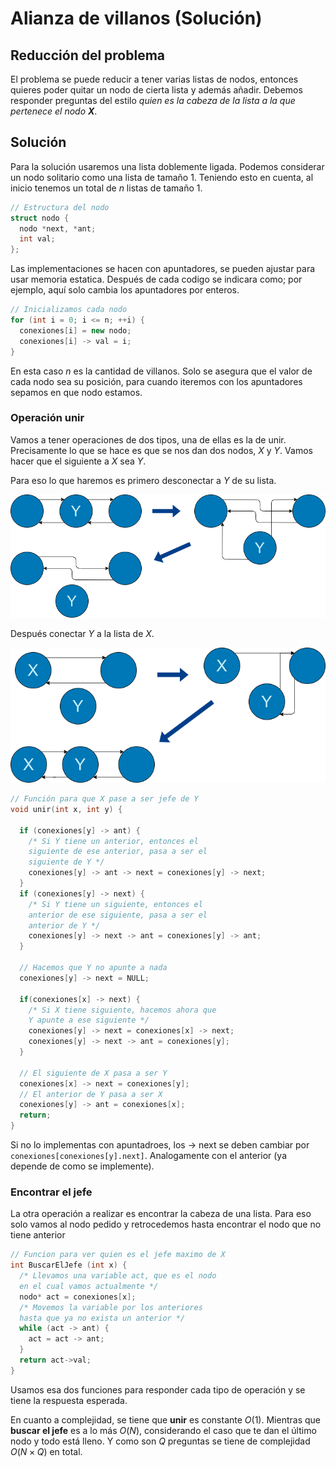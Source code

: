 # Alianza de villanos (Solución)

## Reducción del problema

El problema se puede reducir a tener varias listas de nodos, entonces quieres poder quitar un nodo de cierta lista y además añadir. Debemos responder preguntas del estilo *quien es la cabeza de la lista a la que pertenece el nodo **X***.

## Solución

Para la solución usaremos una lista doblemente ligada. Podemos considerar un nodo solitario como una lista de tamaño $1$. Teniendo esto en cuenta, al inicio tenemos un total de $n$ listas de tamaño $1$.

```cpp
// Estructura del nodo
struct nodo {
  nodo *next, *ant;
  int val;
};
```

Las implementaciones se hacen con apuntadores, se pueden ajustar para usar memoria estatica. Después de cada codigo se indicara como; por ejemplo, aquí solo cambia los apuntadores por enteros.

```cpp
// Inicializamos cada nodo
for (int i = 0; i <= n; ++i) {
  conexiones[i] = new nodo;
  conexiones[i] -> val = i;
}
```

En esta caso $n$ es la cantidad de villanos. Solo se asegura que el valor de cada nodo sea su posición, para cuando iteremos con los apuntadores sepamos en que nodo estamos.

### Operación unir

Vamos a tener operaciones de dos tipos, una de ellas es la de unir. Precisamente lo que se hace es que se nos dan dos nodos, $X$ y $Y$. Vamos hacer que el siguiente a $X$ sea $Y$. 

Para eso lo que haremos es primero desconectar a $Y$ de su lista.

![Join Linked List](./img/JoinLinkedList.png)

Después conectar $Y$ a la lista de $X$.

![Join Linked List 2](./img/JoinLinkedList2.png)

```cpp
// Función para que X pase a ser jefe de Y
void unir(int x, int y) {
  
  if (conexiones[y] -> ant) {
    /* Si Y tiene un anterior, entonces el
    siguiente de ese anterior, pasa a ser el
    siguiente de Y */
    conexiones[y] -> ant -> next = conexiones[y] -> next;
  }
  if (conexiones[y] -> next) {
    /* Si Y tiene un siguiente, entonces el
    anterior de ese siguiente, pasa a ser el
    anterior de Y */
    conexiones[y] -> next -> ant = conexiones[y] -> ant;
  }

  // Hacemos que Y no apunte a nada
  conexiones[y] -> next = NULL;
  
  if(conexiones[x] -> next) {
    /* Si X tiene siguiente, hacemos ahora que
    Y apunte a ese siguiente */
    conexiones[y] -> next = conexiones[x] -> next;
    conexiones[y] -> next -> ant = conexiones[y];
  }

  // El siguiente de X pasa a ser Y
  conexiones[x] -> next = conexiones[y];
  // El anterior de Y pasa a ser X
  conexiones[y] -> ant = conexiones[x];
  return;
}
```

Si no lo implementas con apuntadroes, los -> next se deben cambiar por `conexiones[conexiones[y].next]`. Analogamente con el anterior (ya depende de como se implemente).

### Encontrar el jefe

La otra operación a realizar es encontrar la cabeza de una lista. Para eso solo vamos al nodo pedido y retrocedemos hasta encontrar el nodo que no tiene anterior

```cpp
// Funcion para ver quien es el jefe maximo de X
int BuscarElJefe (int x) {
  /* Llevamos una variable act, que es el nodo
  en el cual vamos actualmente */
  nodo* act = conexiones[x];
  /* Movemos la variable por los anteriores
  hasta que ya no exista un anterior */
  while (act -> ant) {
    act = act -> ant;
  }
  return act->val;
}
```

Usamos esa dos funciones para responder cada tipo de operación y se tiene la respuesta esperada.

En cuanto a complejidad, se tiene que **unir** es constante $O(1)$. Mientras que **buscar el jefe** es a lo más $O(N)$, considerando el caso que te dan el último nodo y todo está lleno. Y como son $Q$ preguntas se tiene de complejidad $O(N \times Q)$ en total.